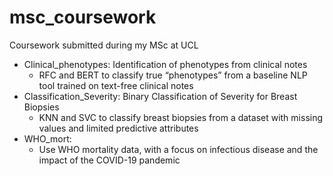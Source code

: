 # msc_coursework
Coursework submitted during my MSc at UCL

- Clinical_phenotypes: Identification of phenotypes from clinical notes
  - RFC and BERT to classify true “phenotypes” from a baseline NLP tool trained on text-free clinical notes 
- Classification_Severity: Binary Classification of Severity for Breast Biopsies
  - KNN and SVC to classify breast biopsies from a dataset with missing values and limited predictive attributes
- WHO_mort:
  - Use WHO mortality data, with a focus on infectious disease and the impact of the COVID-19 pandemic
